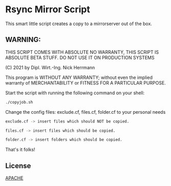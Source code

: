 # Rsync Mirror Script
This smart little script creates a copy to a mirrorserver out of the box.

## WARNING:
THIS SCRIPT COMES WITH ABSOLUTE NO WARRANTY,
THIS SCRIPT IS ABSOLUTE BETA STUFF. DO NOT USE IT ON PRODUCTION SYSTEMS

(C) 2021 by Dipl. Wirt.-Ing. Nick Herrmann

This program is WITHOUT ANY WARRANTY; without even the implied warranty of
MERCHANTABILITY or FITNESS FOR A PARTICULAR PURPOSE.

Start the script with running the following command on your shell:

```bash
./copyjob.sh
```

Change the config files: exclude.cf, files.cf, folder.cf to your personal needs

```bash
exclude.cf -> insert files which should NOT be copied.
```

```bash
files.cf -> insert files which should be copied.
```


```bash
folder.cf -> insert folders which should be copied.
```

That's it folks!

## License
[APACHE](https://www.apache.org/licenses/LICENSE-2.0)
